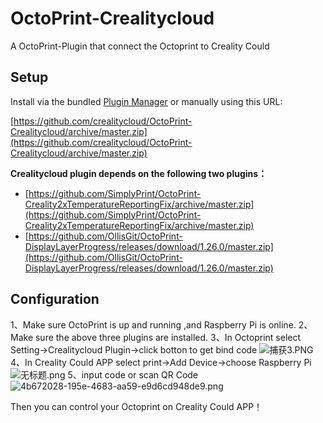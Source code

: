 # OctoPrint-Crealitycloud
A OctoPrint-Plugin that connect the Octoprint to Creality Could
## Setup
Install via the bundled [Plugin Manager](https://docs.octoprint.org/en/master/bundledplugins/pluginmanager.html) or manually using this URL:

[https://github.com/crealitycloud/OctoPrint-Crealitycloud/archive/master.zip](https://github.com/crealitycloud/OctoPrint-Crealitycloud/archive/master.zip)

**Crealitycloud plugin depends on the following two plugins：**

- [https://github.com/SimplyPrint/OctoPrint-Creality2xTemperatureReportingFix/archive/master.zip](https://github.com/SimplyPrint/OctoPrint-Creality2xTemperatureReportingFix/archive/master.zip)
- [https://github.com/OllisGit/OctoPrint-DisplayLayerProgress/releases/download/1.26.0/master.zip](https://github.com/OllisGit/OctoPrint-DisplayLayerProgress/releases/download/1.26.0/master.zip)

## Configuration
1、Make sure OctoPrint is up and running ,and Raspberry Pi is online.
2、Make sure the above three plugins are installed.
3、In Octoprint select Setting->Crealitycloud Plugin->click botton to get bind code
![捕获3.PNG](https://cdn.nlark.com/yuque/0/2021/png/22795356/1632647874264-b8c73071-1183-4873-b836-1a10e1a698bc.png#clientId=u673e5c3e-d1ff-4&from=drop&height=670&id=u35102ab5&margin=%5Bobject%20Object%5D&name=%E6%8D%95%E8%8E%B73.PNG&originHeight=893&originWidth=1053&originalType=binary&ratio=1&size=66719&status=done&style=none&taskId=u40469339-52d5-4167-90bc-1ec9146615e&width=790)
4、In Creality Could APP select print->Add Device->choose Raspberry Pi
![无标题.png](https://cdn.nlark.com/yuque/0/2021/png/22795356/1632647462770-25223fa3-6221-41d5-bc57-5cf9b185baef.png#clientId=u673e5c3e-d1ff-4&from=drop&height=194&id=u780c3535&margin=%5Bobject%20Object%5D&name=%E6%97%A0%E6%A0%87%E9%A2%98.png&originHeight=777&originWidth=1241&originalType=binary&ratio=1&size=301822&status=done&style=none&taskId=u4ab98fb7-431d-48c6-bd34-6134a7316a3&width=310)
5、input code or scan QR Code
![4b672028-195e-4683-aa59-e9d6cd948de9.png](https://cdn.nlark.com/yuque/0/2021/png/22795356/1632647407452-f19a1274-b114-4669-a66f-caee2d40da0e.png#clientId=u673e5c3e-d1ff-4&from=drop&height=214&id=ucb519cb5&margin=%5Bobject%20Object%5D&name=4b672028-195e-4683-aa59-e9d6cd948de9.png&originHeight=856&originWidth=1238&originalType=binary&ratio=1&size=45266&status=done&style=none&taskId=uae09b2d3-788c-412b-93b4-f39d48b9f29&width=310)
​

Then you can control your Octoprint on Creality Could APP！

 
